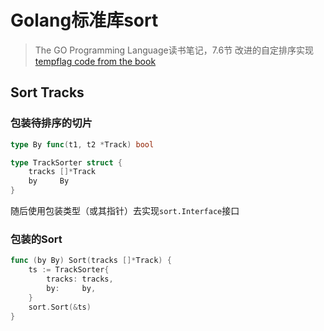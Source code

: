 # Golang标准库sort
> The GO Programming Language读书笔记，7.6节
> 改进的自定排序实现 
> [tempflag code from the book](https://github.com/adonovan/gopl.io/tree/master/ch7/tempflag)

## Sort Tracks 
### 包装待排序的切片
```go 
type By func(t1, t2 *Track) bool

type TrackSorter struct {
	tracks []*Track
	by     By
}
```
随后使用包装类型（或其指针）去实现`sort.Interface`接口

### 包装的Sort
```go 
func (by By) Sort(tracks []*Track) {
	ts := TrackSorter{
		tracks: tracks,
		by:     by,
	}
	sort.Sort(&ts)
}
```